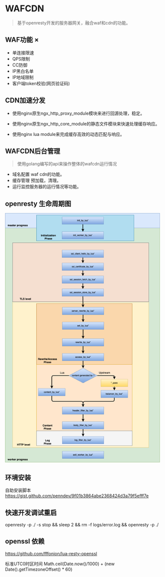 # WAFCDN

> 基于openresty开发的服务器网关，融合waf和cdn的功能。

## WAF功能 ×


- 单连接限速
- QPS限制
- CC防御
- IP黑白名单
- IP地域限制
- 客户端token校验(网页验证码)

## CDN加速分发

- 使用nginx原生ngx_http_proxy_module模块来进行回源处理，稳定。

- 使用nginx原生ngx_http_core_module的静态文件模块来快速处理缓存响应。

- 使用nginx lua module来完成缓存高效的动态匹配与响应。

## WAFCDN后台管理

> 使用golang编写的api来操作整体的wafcdn运行情况 

- 域名配置 waf cdn的功能。
- 缓存管理 预加载，清理。
- 运行监控服务器的运行情况等功能。


## openresty 生命周期图

![流程图](https://raw.githubusercontent.com/openresty/lua-nginx-module/refs/heads/master/doc/images/lua_nginx_modules_directives.drawio.png)

## 环境安装

自助安装脚本 https://gist.github.com/penndev/9f01b3864abe2368424d3a79f5efff7e


## 快速开发调试重启

openresty -p ./ -s stop && sleep 2 && rm -f logs/error.log && openresty -p ./

## openssl 依赖
https://github.com/fffonion/lua-resty-openssl

标准UTC0时区时间 Math.ceil(Date.now()/1000) + (new Date().getTimezoneOffset() * 60)